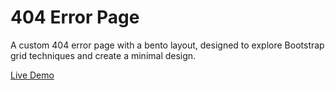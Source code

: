 # 404 Error Page

A custom 404 error page with a bento layout, designed to explore Bootstrap grid techniques and create a minimal design.

[Live Demo]()
